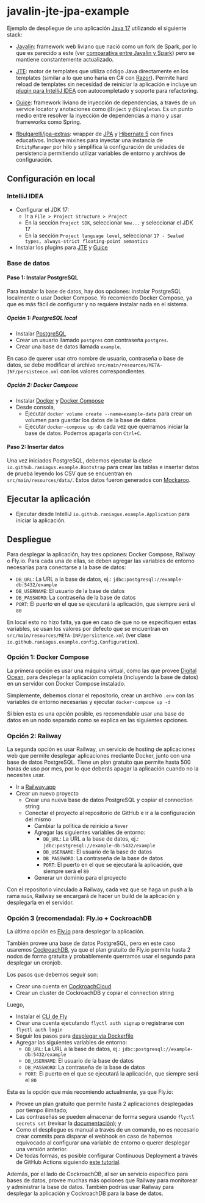 # javalin-jte-jpa-example

Ejemplo de despliegue de una aplicación [Java 17] utilizando el siguiente stack:

- [Javalin]: framework web liviano que nació como un fork de Spark, por lo que es parecido a este (ver
  [comparativa entre Javalin y Spark]) pero se mantiene constantemente actualizado. 

- [JTE]: motor de templates que utiliza código Java directamente en los templates (similar a lo que uno haría en C# con
  [Razor]). Permite hard reload de templates sin necesidad de reiniciar la aplicación e incluye un 
  [plugin para IntelliJ IDEA] con autocompletado y soporte para refactoring.

- [Guice]: framework liviano de inyección de dependencias, a través de un service locator y anotaciones como `@Inject` y
  `@Singleton`. Es un punto medio entre resolver la inyección de dependencias a mano y usar frameworks como Spring.

- [flbulgarelli/jpa-extras]: wrapper de [JPA] y [Hibernate 5] con fines educativos. Incluye mixines para inyectar
  una instancia de `EntityManager` por hilo y simplifica la configuración de unidades de persistencia permitiendo 
  utilizar variables de entorno y archivos de configuración.

[Java 17]: https://www.oracle.com/java/technologies/downloads/#java17
[Javalin]: https://javalin.io/
[comparativa entre Javalin y Spark]: https://javalin.io/comparisons/sparkjava
[JTE]: https://jte.gg/
[Razor]: https://learn.microsoft.com/en-us/aspnet/core/mvc/views/razor?view=aspnetcore-7.0
[plugin para IntelliJ IDEA]: https://plugins.jetbrains.com/plugin/13407-jte
[Guice]: https://github.com/google/guice
[flbulgarelli/jpa-extras]: https://github.com/flbulgarelli/jpa-extras
[JPA]: https://en.wikipedia.org/wiki/Java_Persistence_API
[Hibernate 5]: https://hibernate.org/orm/releases/5.4/

## Configuración en local

### IntelliJ IDEA

- Configurar el JDK 17:
  - Ir a `File > Project Structure > Project`
  - En la sección `Project SDK`, seleccionar `New...` y seleccionar el JDK 17
  - En la sección `Project language level`, seleccionar `17 - Sealed types, always-strict floating-point semantics`
- Instalar los plugins para [JTE](https://plugins.jetbrains.com/plugin/13407-jte) y
  [Guice](https://plugins.jetbrains.com/plugin/16876-guice)

### Base de datos

#### Paso 1: Instalar PostgreSQL

Para instalar la base de datos, hay dos opciones: instalar PostgreSQL localmente o usar Docker Compose. Yo recomiendo 
Docker Compose, ya que es más fácil de configurar y no requiere instalar nada en el sistema.

##### Opción 1: PostgreSQL local

- Instalar [PostgreSQL](https://www.postgresql.org/download/)
- Crear un usuario llamado `postgres` con contraseña `postgres`.
- Crear una base de datos llamada `example`.

En caso de querer usar otro nombre de usuario, contraseña o base de datos, se debe modificar el archivo
`src/main/resources/META-INF/persistence.xml` con los valores correspondientes.

##### Opción 2: Docker Compose

- Instalar [Docker] y [Docker Compose]
- Desde consola,
  - Ejecutar `docker volume create --name=example-data` para crear un volumen para guardar los datos de la base de datos
  - Ejecutar `docker-compose up db` cada vez que querramos iniciar la base de datos. Podemos apagarla con `Ctrl+C`.

[Docker]: https://docs.docker.com/get-docker/
[Docker Compose]: https://docs.docker.com/compose/install/

#### Paso 2: Insertar datos

Una vez iniciados PostgreSQL, debemos ejecutar la clase `io.github.raniagus.example.Bootstrap` para crear las tablas e
insertar datos de prueba leyendo los CSV que se encuentran en `src/main/resources/data/`.
Estos datos fueron generados con [Mockaroo](https://mockaroo.com/).

## Ejecutar la aplicación

- Ejecutar desde IntelliJ `io.github.raniagus.example.Application` para iniciar la aplicación.

## Despliegue

Para desplegar la aplicación, hay tres opciones: Docker Compose, Railway o Fly.io. Para cada una de ellas, se deben
agregar las variables de entorno necesarias para conectarse a la base de datos:
- `DB_URL`: La URL a la base de datos, ej.: `jdbc:postgresql://example-db:5432/example`
- `DB_USERNAME`: El usuario de la base de datos
- `DB_PASSWORD`: La contraseña de la base de datos
- `PORT`: El puerto en el que se ejecutará la aplicación, que siempre será el `80`

En local esto no hizo falta, ya que en caso de que no se especifiquen estas variables, se usan los valores por defecto
que se encuentran en `src/main/resources/META-INF/persistence.xml` (ver clase 
`io.github.raniagus.example.config.Configuration`).

### Opción 1: Docker Compose

La primera opción es usar una máquina virtual, como las que provee [Digital Ocean](https://www.digitalocean.com/), para
desplegar la aplicación completa (incluyendo la base de datos) en un servidor con Docker Compose instalado.

Simplemente, debemos clonar el repositorio, crear un archivo `.env` con las variables de entorno necesarias y ejecutar
`docker-compose up -d`

Si bien esta es una opción posible, es recomendable usar una base de datos en un nodo separado como se explica en las
siguientes opciones.

### Opción 2: Railway

La segunda opción es usar Railway, un servicio de hosting de aplicaciones web que permite desplegar aplicaciones
mediante Docker, junto con una base de datos PostgreSQL. Tiene un plan gratuito que permite hasta 500 horas de uso por
mes, por lo que deberás apagar la aplicación cuando no la necesites usar.

- Ir a [Railway.app](https://railway.app/)
- Crear un nuevo proyecto
  - Crear una nueva base de datos PostgreSQL y copiar el connection string
  - Conectar el proyecto al repositorio de GitHub e ir a la configuración del mismo
    - Cambiar la política de reinicio a `Never`
    - Agregar las siguientes variables de entorno:
      - `DB_URL`: La URL a la base de datos, ej.: `jdbc:postgresql://example-db:5432/example`
      - `DB_USERNAME`: El usuario de la base de datos
      - `DB_PASSWORD`: La contraseña de la base de datos
      - `PORT`: El puerto en el que se ejecutará la aplicación, que siempre será el `80`
    - Generar un dominio para el proyecto

Con el repositorio vinculado a Railway, cada vez que se haga un push a la rama `main`, Railway se encargará de hacer
un build de la aplicación y desplegarla en el servidor.

### Opción 3 (recomendada): Fly.io + CockroachDB

La última opción es [Fly.io](https://fly.io/) para desplegar la aplicación.

También provee una base de datos PostgreSQL, pero en este caso usaremos [CockroachDB](https://www.cockroachlabs.com/),
ya que el plan gratuito de Fly.io permite hasta 2 nodos de forma gratuita y probablemente querramos usar el segundo
para desplegar un cronjob.

Los pasos que debemos seguir son:

- Crear una cuenta en [CockroachCloud](https://cockroachlabs.cloud/)
- Crear un cluster de CockroachDB y copiar el connection string

Luego,

- Instalar el [CLI de Fly](https://fly.io/docs/hands-on/install-flyctl/)
- Crear una cuenta ejecutando `flyctl auth signup` o registrarse con `flyctl auth login`
- Seguir los pasos para [desplegar via Dockerfile](https://fly.io/docs/languages-and-frameworks/dockerfile/)
- Agregar las siguientes variables de entorno:
  - `DB_URL`: La URL a la base de datos, ej.: `jdbc:postgresql://example-db:5432/example`
  - `DB_USERNAME`: El usuario de la base de datos
  - `DB_PASSWORD`: La contraseña de la base de datos
  - `PORT`: El puerto en el que se ejecutará la aplicación, que siempre será el `80`

Esta es la opción que más recomiendo actualmente, ya que Fly.io:
- Provee un plan gratuito que permite hasta 2 aplicaciones desplegadas por tiempo ilimitado;
- Las contraseñas se pueden almacenar de forma segura usando `flyctl secrets set` (revisar la
  [documentación](https://fly.io/docs/reference/secrets/)); y
- Como el despliegue es manual a través de un comando, no es necesario crear commits para disparar el webhook en caso de
  habernos equivocado al configurar una variable de entorno o querer desplegar una versión anterior.
- De todas formas, es posible configurar Continuous Deployment a través de GitHub Actions siguiendo
  [este tutorial](https://fly.io/docs/app-guides/continuous-deployment-with-github-actions/). 

Además, por el lado de CockroachDB, al ser un servicio específico para bases de datos, provee muchas más opciones que
Railway para monitorear y administrar la base de datos. También podrías usar Railway para desplegar la aplicación y CockroachDB para la base de datos.
